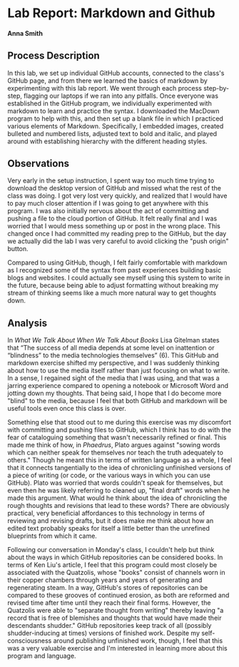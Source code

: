 # Lab Report: Markdown and Github

#### Anna Smith

## Process Description


In this lab, we set up individual GitHub accounts, connected to the class's GitHub page, and from there we learned the basics of markdown by experimenting with this lab report. We went through each process step-by-step, flagging our laptops if we ran into any pitfalls. Once everyone was established in the GitHub program, we individually experimented with markdown to learn and practice the syntax. I downloaded the MacDown program to help with this, and then set up a blank file in which I practiced various elements of Markdown. Specifically, I embedded images, created bulleted and numbered lists, adjusted text to bold and italic, and played around with establishing hierarchy with the different heading styles.


## Observations

Very early in the setup instruction, I spent way too much time trying to download the desktop version of GitHub and missed what the rest of the class was doing. I got very lost very quickly, and realized that I would have to pay much closer attention if I was going to get anywhere with this program. I was also initially nervous about the act of committing and pushing a file to the cloud portion of GitHub. It felt really final and I was worried that I would mess something up or post in the wrong place. This changed once I had committed my reading prep to the GitHub, but the day we actually did the lab I was very careful to avoid clicking the "push origin" button.

Compared to using GitHub, though, I felt fairly comfortable with markdown as I recognized some of the syntax from past experiences building basic blogs and websites. I could actually see myself using this system to write in the future, because being able to adjust formatting without breaking my stream of thinking seems like a much more natural way to get thoughts down. 


## Analysis

In _What We Talk About When We Talk About Books_ Lisa Gitelman states that “The success of all media depends at some level on inattention or “blindness” to the media technologies themselves” (6). This GitHub and markdown exercise shifted my perspective, and I was suddenly thinking about how to use the media itself rather than just focusing on what to write. In a sense, I regained sight of the media that I was using, and that was a jarring experience compared to opening a notebook or Microsoft Word and jotting down my thoughts. That being said, I hope that I do become more "blind" to the media, because I feel that both GitHub and markdown will be useful tools even once this class  is over.

Something else that stood out to me during this exercise was my discomfort with committing and pushing files to GitHub, which I think has to do with the fear of cataloguing something that wasn't necessarily refined or final. This made me think of how, in _Phaedrus_, Plato argues against "sowing words which can neither speak for themselves nor teach the truth adequately to others." Though he meant this in terms of written language as a whole, I feel that it connects tangentially to the idea of chronicling unfinished versions of a piece of writing (or code, or the various ways in which you can use GitHub). Plato was worried that words couldn't speak for themselves, but even then he was likely referring to cleaned up, "final draft" words when he made this argument. What would he think about the idea of chronicling the rough thoughts and revisions that lead to these words? There are obviously practical, very beneficial affordances to this technology in terms of reviewing and revising drafts, but it does make me think about how an edited text probably speaks for itself a little better than the unrefined blueprints from which it came. 

Following our conversation in Monday's class, I couldn't help but think about the ways in which GitHub repositories can be considered books. In terms of Ken Liu's article, I feel that this program could most closely be associated with the Quatzolis, whose "books" consist of channels worn in their copper chambers through years and years of generating and regenerating steam. In a way, GitHub's stores of repositories can be compared to these grooves of continued erosion, as both are reformed and revised time after time until they reach their final forms. However, the Quatzolis were able to "separate thought from writing" thereby leaving "a record that is free of blemishes and thoughts that would have made their descendants shudder." GitHub repositories keep track of all (possibly shudder-inducing at times) versions of finished work. Despite my self-consciousness around publishing unfinished work, though, I feel that this was a very valuable exercise and I'm interested in learning more about this program and language.